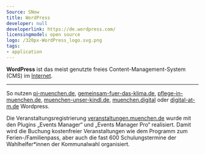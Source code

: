 ```yaml
---
Source: SNow
title: WordPress
developer: null
developerlink: https://de.wordpress.com/
licensingmodel: open source
logo: /320px-WordPress_logo.svg.png
tags:
- application
---
```

__WordPress__ ist das meist genutzte freies Content-Management-System (CMS) im [Internet](https://trends.builtwith.com/cms).

---

So nutzen [pi-muenchen.de](https://www.pi-muenchen.de), [gemeinsam-fuer-das-klima.de](https://gemeinsam-fuer-das-klima.de), [pflege-in-muenchen.de](https://pflege-in-muenchen.de), [muenchen-unser-kindl.de](https://muenchen-unser-kindl.de), [muenchen.digital](https://muenchen.digital) oder [digital-at-m.de](https://digital-at-m.de) Wordpress.

Die Veranstaltungsregistrierung [veranstaltungen.muenchen.de](https://veranstaltungen.muenchen.de) wurde mit den Plugins „Events Manager“ und „Events Manager Pro“ realisiert.
Damit wird die Buchung kostenfreier Veranstaltungen wie dem Programm zum Ferien-/Familienpass, aber auch die fast 600 Schulungstermine der Wahlhelfer*innen der Kommunalwahl organisiert.
